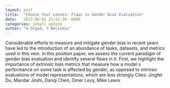 ```yaml
---
layout: post
title:  "Choose Your Lenses: Flaws in Gender Bias Evaluation"
date:   2022-06-01 23:51:30 -0400
categories: jekyll update
author: "H Orgad, Y Belinkov"
---
```

Considerable efforts to measure and mitigate gender bias in recent years have led to the introduction of an abundance of tasks, datasets, and metrics used in this vein. In this position paper, we assess the current paradigm of gender bias evaluation and identify several flaws in it. First, we highlight the importance of extrinsic bias metrics that measure how a model s performance on some task is affected by gender, as opposed to intrinsic evaluations of model representations, which are less strongly  Cites: Jingfei Du, Mandar Joshi, Danqi Chen, Omer Levy, Mike Lewis 